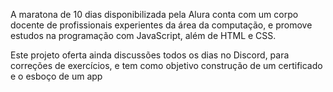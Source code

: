 A maratona de 10 dias disponibilizada pela Alura conta com um corpo docente de profissionais experientes da área da computação, e promove estudos na programação com JavaScript, além de HTML e CSS.

Este projeto oferta ainda discussões todos os dias no Discord, para correções de exercícios, e tem como objetivo construção de um certificado e o esboço de um app
